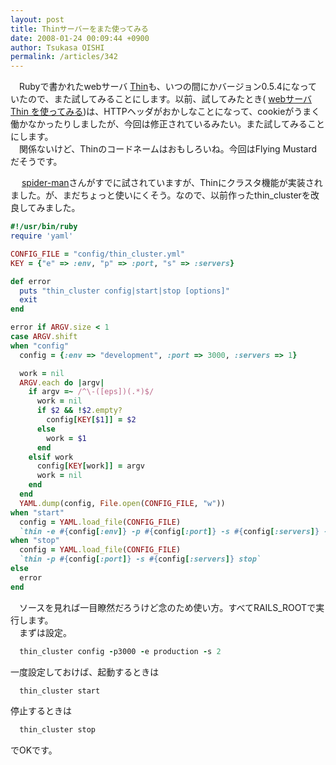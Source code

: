 ```yaml
---
layout: post
title: Thinサーバーをまた使ってみる
date: 2008-01-24 00:09:44 +0900
author: Tsukasa OISHI
permalink: /articles/342
---
```



　Rubyで書かれたwebサーバ  [Thin](http://code.macournoyer.com/thin/)も、いつの間にかバージョン0.5.4になっていたので、また試してみることにします。以前、試してみたとき( [webサーバ Thin を使ってみる](/articles/330))は、HTTPヘッダがおかしなことになって、cookieがうまく働かなかったりしましたが、今回は修正されているみたい。また試してみることにします。  
　関係ないけど、Thinのコードネームはおもしろいね。今回はFlying Mustardだそうです。  

　 [spider-man](http://d.hatena.ne.jp/spider-man/20080123#p1)さんがすでに試されていますが、Thinにクラスタ機能が実装されました。が、まだちょっと使いにくそう。なので、以前作ったthin\_clusterを改良してみました。  

```ruby  
#!/usr/bin/ruby  
require 'yaml'  

CONFIG_FILE = "config/thin_cluster.yml"  
KEY = {"e" => :env, "p" => :port, "s" => :servers}  

def error  
  puts "thin_cluster config|start|stop [options]"  
  exit  
end  

error if ARGV.size < 1  
case ARGV.shift  
when "config"  
  config = {:env => "development", :port => 3000, :servers => 1}  

  work = nil  
  ARGV.each do |argv|  
    if argv =~ /^\-([eps])(.*)$/  
      work = nil  
      if $2 && !$2.empty?  
        config[KEY[$1]] = $2  
      else  
        work = $1  
      end  
    elsif work  
      config[KEY[work]] = argv  
      work = nil  
    end  
  end  
  YAML.dump(config, File.open(CONFIG_FILE, "w"))  
when "start"  
  config = YAML.load_file(CONFIG_FILE)  
  `thin -e #{config[:env]} -p #{config[:port]} -s #{config[:servers]} -d start`  
when "stop"  
  config = YAML.load_file(CONFIG_FILE)  
  `thin -p #{config[:port]} -s #{config[:servers]} stop`  
else  
  error  
end  
```  

　ソースを見れば一目瞭然だろうけど念のため使い方。すべてRAILS\_ROOTで実行します。  
　まずは設定。  

```ruby  
  thin_cluster config -p3000 -e production -s 2  
```  

一度設定しておけば、起動するときは  

```ruby  
  thin_cluster start  
```  

停止するときは  

```ruby  
  thin_cluster stop  
```  

でOKです。  

